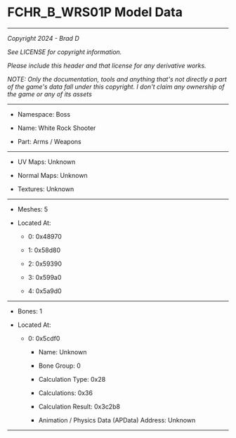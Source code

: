 # FCHR_B_WRS01P Model Data

---

*Copyright 2024 - Brad D*

*See LICENSE for copyright information.*

*Please include this header and that license for any derivative works.*

*NOTE: Only the documentation, tools and anything that's not directly a part of the game's data fall under this copyright. I don't claim any ownership of the game or any of its assets*

---

* Namespace: Boss

* Name:  White Rock Shooter

* Part: Arms / Weapons

---

* UV Maps: Unknown

* Normal Maps: Unknown

* Textures: Unknown

---

* Meshes: 5

* Located At:

  * 0: 0x48970

  * 1: 0x58d80

  * 2: 0x59390

  * 3: 0x599a0

  * 4: 0x5a9d0

---

* Bones: 1

* Located At:

  * 0: 0x5cdf0

    * Name: Unknown

    * Bone Group: 0

    * Calculation Type: 0x28

    * Calculations: 0x36

    * Calculation Result: 0x3c2b8

    * Animation / Physics Data (APData) Address: Unknown

---

